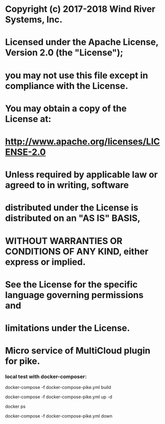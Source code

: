 # Copyright (c) 2017-2018 Wind River Systems, Inc.
#
# Licensed under the Apache License, Version 2.0 (the "License");
# you may not use this file except in compliance with the License.
# You may obtain a copy of the License at:
#
#         http://www.apache.org/licenses/LICENSE-2.0
#
# Unless required by applicable law or agreed to in writing, software
# distributed under the License is distributed on an "AS IS" BASIS,
# WITHOUT WARRANTIES OR CONDITIONS OF ANY KIND, either express or implied.
# See the License for the specific language governing permissions and
# limitations under the License.

# Micro service of MultiCloud plugin for pike.
### local test with docker-composer:

docker-compose -f docker-compose-pike.yml build

docker-compose -f docker-compose-pike.yml up -d

docker ps

docker-compose -f docker-compose-pike.yml down